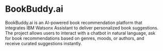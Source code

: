 # BookBuddy.ai
BookBuddy.ai is an AI-powered book recommendation platform that integrates IBM Watsonx Assistant to deliver personalized book suggestions. The project allows users to interact with a chatbot in natural language, ask for book recommendations based on genres, moods, or authors, and receive curated suggestions instantly. 
